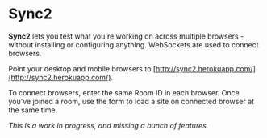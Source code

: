 # Sync2

**Sync2** lets you test what you're working on across multiple browsers - without installing or configuring anything. WebSockets are used to connect browsers.

Point your desktop and mobile browsers to [http://sync2.herokuapp.com/](http://sync2.herokuapp.com/).

To connect browsers, enter the same Room ID in each browser. Once you've joined a room, use the form to load a site on connected browser at the same time.

*This is a work in progress, and missing a bunch of features.*